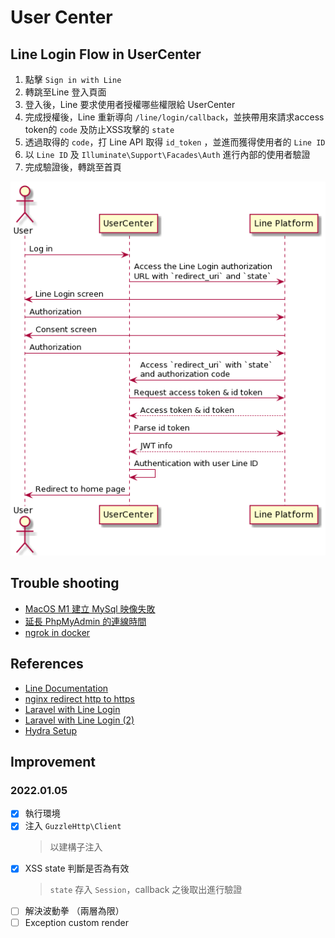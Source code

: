 # User Center

## Line Login Flow in UserCenter
1. 點擊 `Sign in with Line`
2. 轉跳至Line 登入頁面
3. 登入後，Line 要求使用者授權哪些權限給 UserCenter
4. 完成授權後，Line 重新導向 `/line/login/callback`，並挾帶用來請求access token的 `code` 及防止XSS攻擊的 `state`
5. 透過取得的 `code`，打 Line API 取得 `id_token` ，並進而獲得使用者的 `Line ID`
6. 以 `Line ID` 及 `Illuminate\Support\Facades\Auth` 進行內部的使用者驗證
7. 完成驗證後，轉跳至首頁

<div style="text-align:center"><img alt="Line Login Flow in UserCenter" src="./sequence.png"></div>

## Trouble shooting
- [MacOS M1 建立 MySql 映像失敗](https://learnku.com/laravel/t/60298)
- [延長 PhpMyAdmin 的連線時間](https://github.com/laradock/laradock/issues/1718)
- [ngrok in docker](https://github.com/laradock/laradock/issues/2068#issuecomment-680416959)

## References
- [Line Documentation](https://developers.line.biz/en/docs/)
- [nginx redirect http to https](https://gist.github.com/dorelljames/9da3063878b9c3030d6538b6724122ac#file-laravel-nginx-config-make-http-exception-url-and-make-all-others-https-md)
- [Laravel with Line Login](https://yulinchou.medium.com/%E5%88%A9%E7%94%A8-laravel-%E5%AF%A6%E4%BD%9C-line-%E7%99%BB%E5%85%A5-%E4%B8%A6%E5%8F%96%E5%BE%97%E4%BD%BF%E7%94%A8%E8%80%85%E7%9A%84-id-%E5%8F%8A-%E8%B3%87%E6%96%99-f95784ca9595)
- [Laravel with Line Login (2)](https://medium.com/@r3850355/%E7%AD%86%E8%A8%98-laravel-%E5%89%8D%E5%BE%8C%E7%AB%AF%E5%88%86%E9%9B%A2%E4%B8%8B%E7%9A%84-line-login-%E9%A9%97%E8%AD%89%E6%A9%9F%E5%88%B6-8d4bede8d47e)
- [Hydra Setup](https://www.ory.sh/hydra/docs/5min-tutorial)

## Improvement
### 2022.01.05
- [x] 執行環境
- [x] 注入 `GuzzleHttp\Client`
    > 以建構子注入
- [x] XSS state 判斷是否為有效
    > `state` 存入 `Session`，callback 之後取出進行驗證
- [ ] 解決波動拳 （兩層為限）
- [ ] Exception custom render
